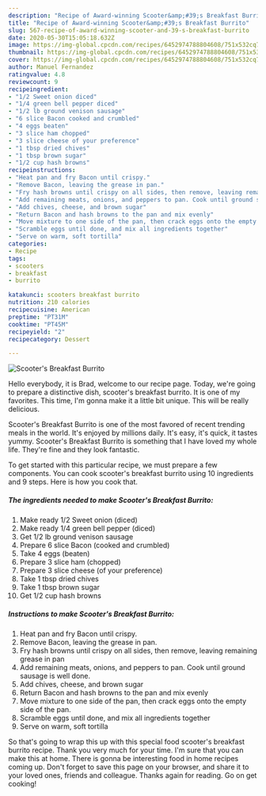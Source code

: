 ```yaml
---
description: "Recipe of Award-winning Scooter&amp;#39;s Breakfast Burrito"
title: "Recipe of Award-winning Scooter&amp;#39;s Breakfast Burrito"
slug: 567-recipe-of-award-winning-scooter-and-39-s-breakfast-burrito
date: 2020-05-30T15:05:18.632Z
image: https://img-global.cpcdn.com/recipes/6452974788804608/751x532cq70/scooters-breakfast-burrito-recipe-main-photo.jpg
thumbnail: https://img-global.cpcdn.com/recipes/6452974788804608/751x532cq70/scooters-breakfast-burrito-recipe-main-photo.jpg
cover: https://img-global.cpcdn.com/recipes/6452974788804608/751x532cq70/scooters-breakfast-burrito-recipe-main-photo.jpg
author: Manuel Fernandez
ratingvalue: 4.8
reviewcount: 9
recipeingredient:
- "1/2 Sweet onion diced"
- "1/4 green bell pepper diced"
- "1/2 lb ground venison sausage"
- "6 slice Bacon cooked and crumbled"
- "4 eggs beaten"
- "3 slice ham chopped"
- "3 slice cheese of your preference"
- "1 tbsp dried chives"
- "1 tbsp brown sugar"
- "1/2 cup hash browns"
recipeinstructions:
- "Heat pan and fry Bacon until crispy."
- "Remove Bacon, leaving the grease in pan."
- "Fry hash browns until crispy on all sides, then remove, leaving remaining grease in pan"
- "Add remaining meats, onions, and peppers to pan. Cook until ground sausage is well done."
- "Add chives, cheese, and brown sugar"
- "Return Bacon and hash browns to the pan and mix evenly"
- "Move mixture to one side of the pan, then crack eggs onto the empty side of the pan."
- "Scramble eggs until done, and mix all ingredients together"
- "Serve on warm, soft tortilla"
categories:
- Recipe
tags:
- scooters
- breakfast
- burrito

katakunci: scooters breakfast burrito 
nutrition: 210 calories
recipecuisine: American
preptime: "PT31M"
cooktime: "PT45M"
recipeyield: "2"
recipecategory: Dessert

---
```



![Scooter&#39;s Breakfast Burrito](https://img-global.cpcdn.com/recipes/6452974788804608/751x532cq70/scooters-breakfast-burrito-recipe-main-photo.jpg)

Hello everybody, it is Brad, welcome to our recipe page. Today, we're going to prepare a distinctive dish, scooter&#39;s breakfast burrito. It is one of my favorites. This time, I'm gonna make it a little bit unique. This will be really delicious.



Scooter&#39;s Breakfast Burrito is one of the most favored of recent trending meals in the world. It's enjoyed by millions daily. It's easy, it's quick, it tastes yummy. Scooter&#39;s Breakfast Burrito is something that I have loved my whole life. They're fine and they look fantastic.


To get started with this particular recipe, we must prepare a few components. You can cook scooter&#39;s breakfast burrito using 10 ingredients and 9 steps. Here is how you cook that.

<!--inarticleads1-->

##### The ingredients needed to make Scooter&#39;s Breakfast Burrito:

1. Make ready 1/2 Sweet onion (diced)
1. Make ready 1/4 green bell pepper (diced)
1. Get 1/2 lb ground venison sausage
1. Prepare 6 slice Bacon (cooked and crumbled)
1. Take 4 eggs (beaten)
1. Prepare 3 slice ham (chopped)
1. Prepare 3 slice cheese (of your preference)
1. Take 1 tbsp dried chives
1. Take 1 tbsp brown sugar
1. Get 1/2 cup hash browns




<!--inarticleads2-->

##### Instructions to make Scooter&#39;s Breakfast Burrito:

1. Heat pan and fry Bacon until crispy.
1. Remove Bacon, leaving the grease in pan.
1. Fry hash browns until crispy on all sides, then remove, leaving remaining grease in pan
1. Add remaining meats, onions, and peppers to pan. Cook until ground sausage is well done.
1. Add chives, cheese, and brown sugar
1. Return Bacon and hash browns to the pan and mix evenly
1. Move mixture to one side of the pan, then crack eggs onto the empty side of the pan.
1. Scramble eggs until done, and mix all ingredients together
1. Serve on warm, soft tortilla




So that's going to wrap this up with this special food scooter&#39;s breakfast burrito recipe. Thank you very much for your time. I'm sure that you can make this at home. There is gonna be interesting food in home recipes coming up. Don't forget to save this page on your browser, and share it to your loved ones, friends and colleague. Thanks again for reading. Go on get cooking!
